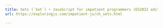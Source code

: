 ```yaml
---
title: Sets (`Set`) • JavaScript for impatient programmers (ES2022 edition)
url: https://exploringjs.com/impatient-js/ch_sets.html

---
```

